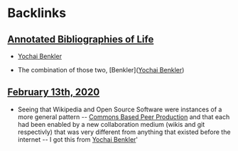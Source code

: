 
# Backlinks
## [Annotated Bibliographies of Life](<Annotated Bibliographies of Life.md>)
- [Yochai Benkler](<Yochai Benkler.md>)

- The combination of those two, [Benkler]([Yochai Benkler](<Yochai Benkler.md>))

## [February 13th, 2020](<February 13th, 2020.md>)
- Seeing that Wikipedia and Open Source Software were instances of a more general pattern -- [Commons Based Peer Production](<Commons Based Peer Production.md>) and that each had been enabled by a new collaboration medium (wikis and git respectivly) that was very different from anything that existed before the internet -- I got this from [Yochai Benkler](<Yochai Benkler.md>)'

